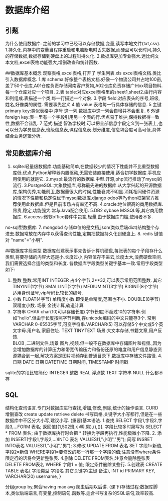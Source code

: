 数据库介绍
===
## 引题
为什么使用数据库:
之前的学习中已经可以存储数据,变量,读写本地文件(txt,csv).
1.持久化.内存中的变量当程序重启和电脑断电时丢失数据,而硬盘可以长时间,持久的存储数据,数据存储到硬盘上的过程叫持久化.
2.数据库更加专业强大.远比纯文本文档,excel表格功能强大,增删改查和统计函数.

##数据库基本概念
观察表格,excel表格,打开了 学生列表.xls excel表格文档.类比引入数据库概念.
1.库 schema:好像整个表格文档.好像一个物流公司共占地100亩,盖了50个仓库,A01仓库负责存储河南客户货物,A02仓库负责存储广州xx项目物料.每一个仓库对应一个项目.
2.表 table:对应excel表格里的sheet1,sheet2.由行内容和列组成.表描述一个类,每一行描述一个对象.
3.字段 field:对应表头的序号,班级,姓名,好像类的属性.  需要事先定义
4.值 value:表格每一行具体存储的信息.
5 主键 primary key:类似表格中 序号 这一列.数据库中这一列会自增并不会重复.
6 外键 foreign key:表一里有一个字段引用另一个表的行.优点易于维护,保持数据得一致性,数据不会错乱.
7 范式:描述 智游学校时,可以把全部信息字段定义到一张表上,也可以分为学员信息表,班级信息表,课程信息表.划分维度,信息耦合度可高可低,具体结合业务逻辑分析.

## 常见数据库介绍
1. sqlite:轻量级数据库.功能基础简单,在数据较少的情况下性能并不比重型数据库低.优点,Python解释器内置驱动,无需安装直接使用,适合初学数据库.手机应用使用的就是它.
2.myspl:最流行的数据库.中型.开源,php流行推动了mysql的流行.
3.PostgreSQL:大象数据库,号称最先进的数据库.从大学兴起的开源数据库,架构优秀,功能前卫,数据量很大的时候,性能衰减不明显.消耗相同硬件资源的情况下性能和稳定性优于mysql数据库.django odoo等Python框架官方推荐使用此数据库.但是目前市场占有率还不高.
4.oracle:地位很高的商用数据库.昂贵,稳定,功能强大.常与Java配合使用.
5.DB2 sybase MSSQL等,其它商用数据库.
6.access:微软office套件中包含,轻量,由于数据库门槛,使用者不多.

no-sql型数据库:
7. mongobd      存储单位的是文档,json(类似后端dict)结构整个存进去.数据常放在内存中以获得查询性能,定期把数据持久化到硬盘上.
8. redis        键值对 "name"="小明".


##数据库字段类型
数据库创建表示事先告诉计算机硬盘,每张表的每个子段存什么类型,将要存储的内容大还是小.长度过小,内容值存不进去,长度太大,浪费硬盘空间.我们需要选择合适的类型和长度.
各数据库字段类型关键字基本一致.常用字段类型如下:
1. 整数
整数:常用INT INTEGER    占4个字节,2**32,可以表示常用范围整数.
其它TINYINT(1字节)  SMALLINT(2字节)    MEDIUMINT(3字节)
BIGINT(8个字节)  适用身份证号,vip号码比较长的编号.
2. 小数
FLOAT(4字节)   单精度小数.即使是单精度,范围也不小.
DOUBLE(8字节)  双精度小数.
场景 金钱计算,轨道计算
3. 字符串
CHAR    char(10)可以存储长度(字节长度)不超过10的字符串.例如"hello".但由于长度按照字节判断,存unicode编码的中文只能存3个.
常用 VARCHAR 0-65535字节,可变字符串.VARCHAR(5) 可以存储5个中文或5个英文字母.用户名,家庭住址.
TEXT  TINYTEXT   场景:大文本存储,书籍文章,用户反馈.    
BLOB   ,二进制文件,场景 图片,视频.但一般不在数据库中存储图片和视频.,因为会增加数据库的计算压力和带宽传输压力和备份还原的难度和用户信息静态资源耦合到一起,解决方案是图片视频存到普通目录下,数据库中存储文件路径.
4.日期
DATE    日期
DATETIME 日期时间,
TIMESTAMP   时间戳

sqlite的字段比较简化:
INTEGER 整数
REAL    浮点数
TEXT    字符串
NULL    什么都不存




## SQL
结构化查询语言.专门对数据库进行查找,增加,修改,删除,统计的操作语言.
CURD 增删查改 create update retrieve delete
书写风格,关键字大小写都行,但是在一些数据库中不区分大小写,建议小写.
(重要)基本语法.
1.查找
SELECT 字段1,字段2,字段3,...FORM 表名;  返回值[(1,502班,小明,男),(),()].
字段比较多时简写为  SELECT * FROM 表名; 由于数据库执行时会把 * 转换为字段再执行,性能极微小下降.
2. 添加
INSERT(字段1,字段2,...)INTO 表名 VALUES(1,"小明","男");
简写 INSRET INTO表名 VALUES(1,"小明","男");
3.修改
UPDATE FROM 表名 SET 字段1=新值,字段2=新值 WHERE字段1=要修改的那一行那一个字段的值;注意没有where条件限定行的话将会更新整张表.
4.删除
DELETE FROM表名;注意会删除整张表
DELETE FROM表名 WHERE 字段1 = 值;    限定条件删除某些行.
5.创建表
CREATE TABLE 表名{
字段类型 字段名 其它关键字(主键 备注),
INT id PRIMARY KEY,
VARCHAR(20) username,
}

分组group by,聚合having max avg 爬虫后期以后讲.
(课下)存储过程:数据库脚本,类似后端语言,有变量,控制语句,函数等.适合书写复杂的SQL语句,效率较高.


